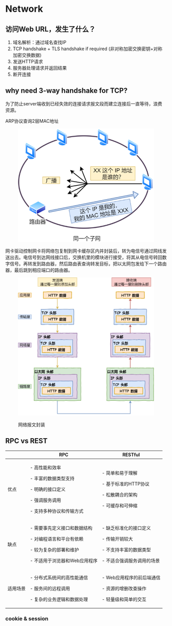 # Network

## 访问Web URL，发生了什么？

1. 域名解析：通过域名查找IP
2. TCP handshake + TLS handshake if required (非对称加密交换密钥+对称加密交换数据)
3. 发送HTTP请求
4. 服务器处理请求并返回结果
5. 断开连接



## why need 3-way handshake for TCP?

为了防止server端收到已经失效的连接请求报文段而建立连接后一直等待，浪费资源。



ARP协议查询2层MAC地址

<figure><img src="../.gitbook/assets/ARP.png" alt=""><figcaption></figcaption></figure>

网卡驱动控制网卡将网络包复制到网卡缓存区内并封装后，转为电信号通过网线发送出去。电信号到达网线接口后，交换机里的模块进行接受，将其从电信号转回数字信号。再转发到路由器，然后路由表查询转发目标，把以太网包发给下一个路由器，最后跳到相应端口的路由器。



<figure><img src="../.gitbook/assets/网络报文封装.png" alt=""><figcaption><p>网络报文封装</p></figcaption></figure>



## RPC vs REST

|      | RPC                                                                                   | RESTful                                                                    |
| ---- | ------------------------------------------------------------------------------------- | -------------------------------------------------------------------------- |
| 优点   | <p>- 高性能和效率</p><p>- 丰富的数据类型支持</p><p>- 明确的接口定义</p><p>- 强调服务调用</p><p>- 支持多种协议和传输方式</p>  | <p>- 简单和易于理解</p><p>- 基于标准的HTTP协议</p><p>- 松散耦合的架构</p><p>- 可缓存和可伸缩</p>       |
| 缺点   | <p>- 需要事先定义接口和数据结构</p><p>- 对编程语言和平台有依赖</p><p>- 较为复杂的部署和维护</p><p>- 不适用于浏览器和Web应用程序</p> | <p>- 缺乏标准化的接口定义</p><p>- 传输开销较大</p><p>- 不支持丰富的数据类型</p><p>- 不适合强调服务调用的场景</p> |
| 适用场景 | <p>- 分布式系统间的高性能通信</p><p>- 服务间的远程调用</p><p>- 复杂的业务逻辑和数据处理</p>                           | <p>- Web应用程序的前后端通信</p><p>- 资源的增删改查操作</p><p>- 轻量级和简单的交互</p>                 |



### cookie & session




